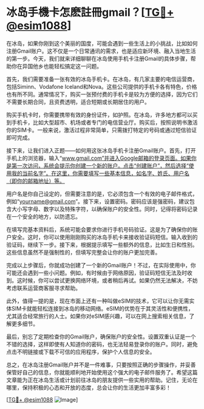 # 冰岛手機卡怎麽註冊gmail？[[TG💪+ @esim1088](https://t.me/s/esim1088)]

在冰岛，如果你刚到这个美丽的国度，可能会遇到一些生活上的小挑战，比如如何注册Gmail账户。这不仅是一个日常通讯的需求，也是适应新环境、融入当地生活的第一步。今天，我们就来详细聊聊在冰岛使用手机卡注册Gmail的具体步骤，帮助你在异国他乡也能轻松搞定这一问题。

首先，我们需要准备一张有效的冰岛手机卡。在冰岛，有几家主要的电信运营商，包括Siminn、Vodafone Iceland和Nova。这些公司提供的手机卡各有特色，价格也有所不同。通常情况下，购买一张预付费的手机卡是较为方便的选择，因为它们不需要长期合同，且资费透明，适合短期或长期居住的用户。

购买手机卡时，你需要携带有效的身份证件，如护照。在冰岛，许多地方都可以买到手机卡，比如大型超市、机场或者专门的电信营业厅。购买后，按照说明书激活你的SIM卡。一般来说，激活过程非常简单，只需拨打特定的号码或通过短信验证即可完成。

接下来，让我们进入正题——如何用这张冰岛手机卡注册Gmail账户。首先，打开手机上的浏览器，输入“www.gmail.com”并进入Google邮箱的登录页面。如果你是第一次访问，系统会提示你创建一个新的账户。点击“创建账户”，然后选择“使用我的当前名字”。在这里，你需要填写一些基本信息，如名字、姓氏、用户名（即你的邮箱地址）等。

用户名是你自己设定的，但需要注意的是，它必须包含一个有效的电子邮件格式，例如“yourname@gmail.com”。接下来，设置密码。密码应该是强密码，建议包含大小写字母、数字以及特殊字符，以确保账户的安全性。同时，记得将密码记录在一个安全的地方，以防遗忘。

在填写完基本资料后，系统可能会要求你进行手机号码验证。这是为了确保你的账户安全。这时，你可以使用刚刚购买的冰岛手机卡来接收验证码短信。输入收到的验证码，继续下一步。接下来，根据提示填写一些额外的信息，比如生日和性别。这些信息虽然不是强制性的，但填写完整会让你的账户更加完善。

完成以上步骤后，你就成功创建了一个新的Gmail账户！不过，在实际使用中，你可能还会遇到一些小问题。例如，有时候由于网络原因，验证码短信无法及时收到。这时候，你可以尝试更换网络环境，或者稍后再试。如果仍然无法解决，不妨考虑联系运营商客服寻求帮助。

此外，值得一提的是，现在市面上还有一种叫做eSIM的技术，它可以让你无需实体SIM卡就能轻松连接到冰岛的移动网络。eSIM的优势在于其灵活性和便携性，尤其适合经常旅行的人士。如果你对eSIM感兴趣，可以在网上搜索相关信息，了解更多细节。

最后，别忘了定期检查你的Gmail账户，确保账户的安全性。设置双重认证是一个不错的选择，这样即使有人知道你的密码，也无法轻易登录你的账户。同时，避免点击不明链接或下载不可信的应用程序，保护个人信息的安全。

总之，在冰岛注册Gmail账户并不是一件难事，只要按照正确的步骤操作，并妥善保管好自己的信息，你就能顺利地开始使用这个强大的电子邮件服务了。希望这篇文章能为正在冰岛生活或计划前往冰岛的朋友提供一些实用的帮助。记住，无论在哪里，保持积极的心态和开放的态度，总会让你的生活更加丰富多彩！

[[TG💪+ @esim1088](https://t.me/s/esim1088) ![Image](https://i.postimg.cc/4NQfJmqS/Snipaste-2025-05-13-00-14-12.png)]